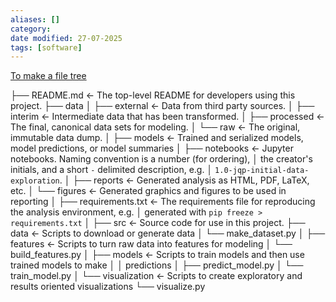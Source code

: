 ```yaml
---
aliases: []
category:
date modified: 27-07-2025
tags: [software]
---
```

[To make a file tree](https://faun.pub/create-a-repository-tree-and-print-it-to-a-file-f376f103f169)

├── README.md <- The top-level README for developers using this project.
├── data
│ ├── external <- Data from third party sources.
│ ├── interim <- Intermediate data that has been transformed.
│ ├── processed <- The final, canonical data sets for modeling.
│ └── raw <- The original, immutable data dump.
│
├── models <- Trained and serialized models, model predictions, or model summaries
│
├── notebooks <- Jupyter notebooks. Naming convention is a number (for ordering),
│ the creator's initials, and a short `-` delimited description, e.g.
│ `1.0-jqp-initial-data-exploration`.
│
├── reports <- Generated analysis as HTML, PDF, LaTeX, etc.
│ └── figures <- Generated graphics and figures to be used in reporting
│
├── requirements.txt <- The requirements file for reproducing the analysis environment, e.g.
│ generated with `pip freeze > requirements.txt`
│
├── src <- Source code for use in this project.
    ├── data <- Scripts to download or generate data
    │ └── make_dataset.py
    │
    ├── features <- Scripts to turn raw data into features for modeling
    │ └── build_features.py
    │
    ├── models <- Scripts to train models and then use trained models to make
    │ │ predictions
    │ ├── predict_model.py
    │ └── train_model.py
    │
    └── visualization <- Scripts to create exploratory and results oriented visualizations
        └── visualize.py